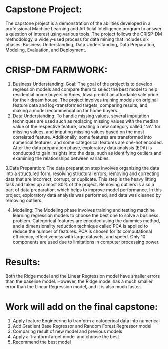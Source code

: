 # Capstone Project:
The capstone project is a demonstration of the abilities developed in a professional Machine Learning and Artificial Intelligence program to answer a question of interest using various tools. The project follows the CRISP-DM methodology, a widely-used process for data mining that includes six phases: Business Understanding, Data Understanding, Data Preparation, Modeling, Evaluation, and Deployment.

# CRISP-DM FARMWORK:
1. Business Understanding:
Goal: The goal of the project is to develop regression models and compare them to select the best model to help residential home buyers in Ames, Iowa predict an affordable sale price for their dream house. The project involves training models on original feature data and log-transformed targets, comparing results, and making a model recommendation for home buyers.
2. Data Understanding:
To handle missing values, several imputation techniques are used such as replacing missing values with the median value of the respective feature, creating a new category called "NA" for missing values, and imputing missing values based on the most correlated feature. Additionally, some features are transformed into numerical features, and some categorical features are one-hot encoded. After the data preparation phase, exploratory data analysis (EDA) is conducted to gain insights into the data, such as identifying outliers and examining the relationships between variables.

3.Data Preparation:
The data preparation step involves organizing the data into a structured form, resolving structural errors, removing and correcting data that are incorrect, corrupt, or duplicate. This step is the heavy lifting task and takes up almost 80% of the project. Removing outliers is also a part of data preparation, which helps to improve model performance. In this project, exploratory data analysis was performed, and data was cleaned by removing outliers.

4. Modeling:
The Modeling phase involves training and testing machine learning regression models to choose the best one to solve a business problem. Categorical features are encoded using the dummies method, and a dimensionality reduction technique called PCA is applied to reduce the number of features. PCA is chosen for its computational efficiency, effectiveness with large datasets, and speed. Only 10 components are used due to limitations in computer processing power.

# Results:
Both the Ridge model and the Linear Regression model have smaller errors than the baseline model. However, the Ridge model has a much smaller error than the Linear Regression model, and it is also much faster.

# Work will add on the final capstone: 
1. Apply feature Engineering to tranform a catogerical data into numerical
2. Add Gradient Base Regressor and Random Forest Regressor model
3. Comparing result of new model and previous models
4. Apply a TranformTarget model and choose the best
5. Recommend the best model




